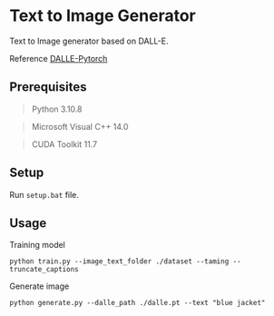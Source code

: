 # Text to Image Generator

Text to Image generator based on DALL-E.

Reference [DALLE-Pytorch](https://github.com/lucidrains/DALLE-pytorch)

## Prerequisites

> Python 3.10.8

> Microsoft Visual C++ 14.0

> CUDA Toolkit 11.7

## Setup

Run `setup.bat` file.

## Usage

Training model

`python train.py --image_text_folder ./dataset --taming --truncate_captions`

Generate image

`python generate.py --dalle_path ./dalle.pt --text "blue jacket"`
